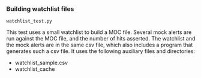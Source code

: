### Building watchlist files
`watchlist_test.py`

This test uses a small watchlist to build a MOC file. Several mock alerts are run against 
the MOC file, and the number of hits asserted. The watchlist and the mock alerts are
in the same csv file, which also includes a program that generates such a csv file.
It uses the following auxiliary files and directories:
* watchlist_sample.csv
* watchlist_cache


